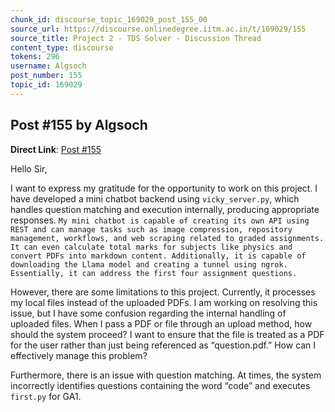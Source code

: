 ```yaml
---
chunk_id: discourse_topic_169029_post_155_00
source_url: https://discourse.onlinedegree.iitm.ac.in/t/169029/155
source_title: Project 2 - TDS Solver - Discussion Thread
content_type: discourse
tokens: 296
username: Algsoch
post_number: 155
topic_id: 169029
---
```


## Post #155 by Algsoch

**Direct Link**: [Post #155](https://discourse.onlinedegree.iitm.ac.in/t/169029/155)

Hello Sir,

I want to express my gratitude for the opportunity to work on this project. I have developed a mini chatbot backend using `vicky_server.py`, which handles question matching and execution internally, producing appropriate responses. `My mini chatbot is capable of creating its own API using REST and can manage tasks such as image compression, repository management, workflows, and web scraping related to graded assignments. It can even calculate total marks for subjects like physics and convert PDFs into markdown content. Additionally, it is capable of downloading the Llama model and creating a tunnel using ngrok. Essentially, it can address the first four assignment questions.`

However, there are some limitations to this project. Currently, it processes my local files instead of the uploaded PDFs. I am working on resolving this issue, but I have some confusion regarding the internal handling of uploaded files. When I pass a PDF or file through an upload method, how should the system proceed? I want to ensure that the file is treated as a PDF for the user rather than just being referenced as “question.pdf.” How can I effectively manage this problem?

Furthermore, there is an issue with question matching. At times, the system incorrectly identifies questions containing the word “code” and executes `first.py` for GA1.
